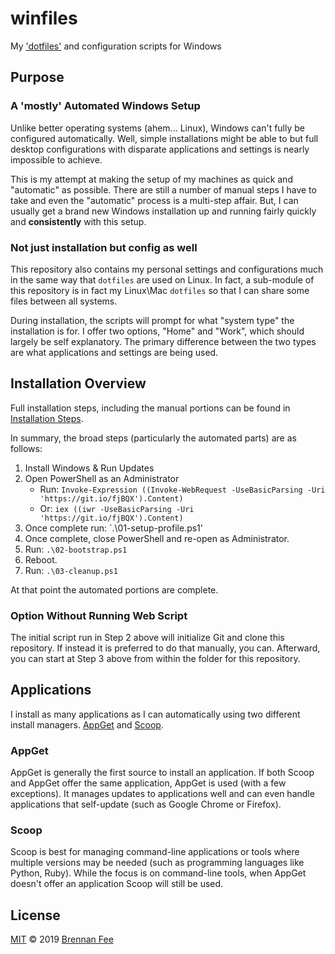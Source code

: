 # winfiles

My ['dotfiles'](https://dotfiles.github.io) and configuration scripts for Windows

## Purpose

### A 'mostly' Automated Windows Setup

Unlike better operating systems (ahem... Linux), Windows can't fully be configured automatically.  Well, simple installations might be able to but full desktop configurations with disparate applications and settings is nearly impossible to achieve.

This is my attempt at making the setup of my machines as quick and "automatic" as possible.  There are still a number of manual steps I have to take and even the "automatic" process is a multi-step affair.  But, I can usually get a brand new Windows installation up and running fairly quickly and **consistently** with this setup.

### Not just installation but config as well

This repository also contains my personal settings and configurations much in the same way that `dotfiles` are used on Linux.  In fact, a sub-module of this repository is in fact my Linux\Mac `dotfiles` so that I can share some files between all systems.

During installation, the scripts will prompt for what "system type" the installation is for.  I offer two options, "Home" and "Work", which should largely be self explanatory.  The primary difference between the two types are what applications and settings are being used.

## Installation Overview

Full installation steps, including the manual portions can be found in [Installation Steps](installation-steps.md).

In summary, the broad steps (particularly the automated parts) are as follows:

1. Install Windows & Run Updates
2. Open PowerShell as an Administrator
    * Run: `Invoke-Expression ((Invoke-WebRequest -UseBasicParsing -Uri 'https://git.io/fjBQX').Content)`
    * Or: `iex ((iwr -UseBasicParsing -Uri 'https://git.io/fjBQX').Content)`
3. Once complete run: `.\01-setup-profile.ps1'
4. Once complete, close PowerShell and re-open as Administrator.
5. Run: `.\02-bootstrap.ps1`
6. Reboot.
7. Run: `.\03-cleanup.ps1`

At that point the automated portions are complete.

### Option Without Running Web Script

The initial script run in Step 2 above will initialize Git and clone this repository.  If instead it is preferred to do that manually, you can.  Afterward, you can start at Step 3 above from within the folder for this repository.

## Applications

I install as many applications as I can automatically using two different install managers.  [AppGet](https://appget.net/) and [Scoop](https://scoop.sh/).

### AppGet

AppGet is generally the first source to install an application.  If both Scoop and AppGet offer the same application, AppGet is used (with a few exceptions).  It manages updates to applications well and can even handle applications that self-update (such as Google Chrome or Firefox).

### Scoop

Scoop is best for managing command-line applications or tools where multiple versions may be needed (such as programming languages like Python, Ruby).  While the focus is on command-line tools, when AppGet doesn't offer an application Scoop will still be used.

## License

[MIT](license) © 2019 [Brennan Fee](https://github.com/brennanfee)
